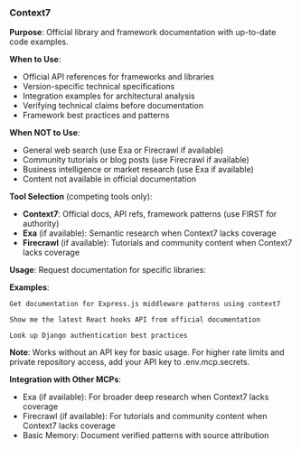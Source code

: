 ### Context7

**Purpose**: Official library and framework documentation with up-to-date code examples.

**When to Use**:

- Official API references for frameworks and libraries
- Version-specific technical specifications
- Integration examples for architectural analysis
- Verifying technical claims before documentation
- Framework best practices and patterns

**When NOT to Use**:

- General web search (use Exa or Firecrawl if available)
- Community tutorials or blog posts (use Firecrawl if available)
- Business intelligence or market research (use Exa if available)
- Content not available in official documentation

**Tool Selection** (competing tools only):

- **Context7**: Official docs, API refs, framework patterns (use FIRST for authority)
- **Exa** (if available): Semantic research when Context7 lacks coverage
- **Firecrawl** (if available): Tutorials and community content when Context7 lacks coverage

**Usage**: Request documentation for specific libraries:

**Examples**:

```
Get documentation for Express.js middleware patterns using context7

Show me the latest React hooks API from official documentation

Look up Django authentication best practices
```

**Note**: Works without an API key for basic usage. For higher rate limits and private repository access, add your API key to .env.mcp.secrets.

**Integration with Other MCPs**:

- Exa (if available): For broader deep research when Context7 lacks coverage
- Firecrawl (if available): For tutorials and community content when Context7 lacks coverage
- Basic Memory: Document verified patterns with source attribution
